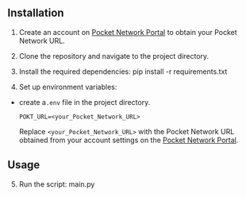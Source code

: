 ## Installation

1. Create an account on [Pocket Network Portal](https://www.portal.pokt.network) to obtain your Pocket Network URL.

2. Clone the repository and navigate to the project directory.

3. Install the required dependencies:
    pip install -r requirements.txt

4. Set up environment variables:

- create a`.env` file in the project directory.
  ```
  POKT_URL=<your_Pocket_Network_URL>
  ```
  Replace `<your_Pocket_Network_URL>` with the Pocket Network URL obtained from your account settings on the [Pocket Network Portal](https://www.portal.pokt.network).

## Usage

5. Run the script:
    main.py
